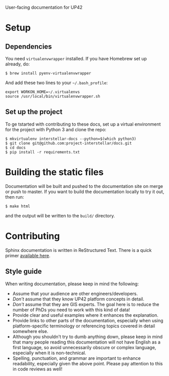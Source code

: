 User-facing documentation for UP42

# Setup

## Dependencies

You need `virtualenvwrapper` installed. If you have Homebrew set up already,
do:
```
$ brew install pyenv-virtualenvwrapper
```

And add these two lines to your `~/.bash_profile`:
```
export WORKON_HOME=~/.virtualenvs
source /usr/local/bin/virtualenvwrapper.sh
```

## Set up the project

To ge tstarted with contributing to these docs, set up a virtual environment
for the project with Python 3 and clone the repo:

```
$ mkvirtualenv interstellar-docs --python=$(which python3)
$ git clone git@github.com:project-interstellar/docs.git
$ cd docs
$ pip install -r requirements.txt
```

# Building the static files

Documentation will be built and pushed to the documentation site on merge or
push to master. If you want to build the documentation locally to try it out,
then run:
```
$ make html
```
and the output will be written to the `build/` directory.

# Contributing

Sphinx documentation is written in ReStructured Text. There is a quick primer
[available here](http://www.sphinx-doc.org/en/master/usage/restructuredtext/basics.html).

## Style guide

When writing documentation, please keep in mind the following:

- Assume that your audience are other engineers/developers.
- *Don't* assume that they know UP42 platform concepts in detail.
- *Don't* assume that they are GIS experts. The goal here is to reduce the number of PhDs you
  need to work with this kind of data!
- Provide clear and useful examples where it enhances the explanation.
- Provide links to other parts of the documentation, especially when using platform-specific
  terminology or referencing topics covered in detail somewhere else.
- Although you shouldn't try to dumb anything down, please keep in mind that many people
  reading this documentation will not have English as a first language, so avoid unnecessarily
  obscure or complex language, especially when it is non-technical.
- Spelling, punctuation, and grammar are important to enhance readability, especially given the
  above point. Please pay attention to this in code reviews as well!
